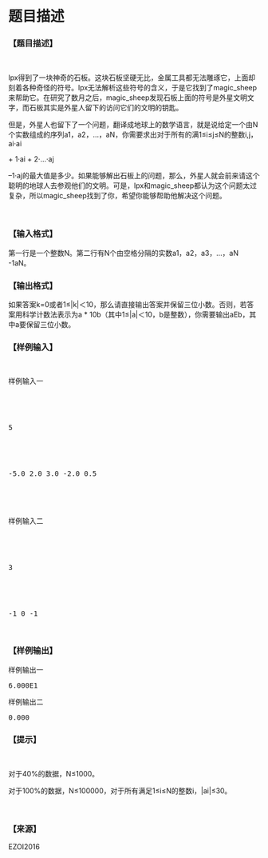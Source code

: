 # 题目描述


<h3>
【题目描述】
</h3>
<p>
<br/>
</p>
<p>
lpx得到了一块神奇的石板。这块石板坚硬无比，金属工具都无法雕琢它，上面却刻着各种奇怪的符号。lpx无法解析这些符号的含义，于是它找到了magic_sheep来帮助它。在研究了数月之后，magic_sheep发现石板上面的符号是外星文明文字，而石板其实是外星人留下的访问它们的文明的钥匙。
</p>
<p>
但是，外星人也留下了一个问题，翻译成地球上的数学语言，就是说给定一个由N个实数组成的序列a1，a2，...，aN，你需要求出对于所有的满1≤i≤j≤N的整数i,j，ai·ai
</p>
<p>
+ 1·ai + 2·...·aj
</p>
<p>
–1·aj的最大值是多少。如果能够解出石板上的问题，那么，外星人就会前来请这个聪明的地球人去参观他们的文明。可是，lpx和magic_sheep都认为这个问题太过复杂，所以magic_sheep找到了你，希望你能够帮助他解决这个问题。
</p>
<p>
<br/>
</p>
<h3>
【输入格式】
</h3>
<p>
第一行是一个整数N。第二行有N个由空格分隔的实数a1，a2，a3，...，aN -1aN。
</p>
<h3>
【输出格式】
</h3>
<p>
如果答案k=0或者1≤|k|＜10，那么请直接输出答案并保留三位小数。否则，若答案用科学计数法表示为a * 10b（其中1≤|a|＜10，b是整数），你需要输出aEb，其中a要保留三位小数。
</p>
<h3>
【样例输入】
</h3>
<pre><p>
样例输入一
</p>

<p>
5
</p>

<p>
-5.0 2.0 3.0 -2.0 0.5
</p>

<p>
样例输入二
</p>

<p>
3
</p>

<p>
-1 0 -1
</p>
</pre>
<h3>
【样例输出】
</h3>
<pre>样例输出一</pre>
<pre>6.000E1
</pre>
<pre>样例输出二</pre>
<pre>0.000
</pre>
<h3>
【提示】
</h3>
<p>
<br/>
</p>
<p>
对于40%的数据，N≤1000。
</p>
<p>
对于100%的数据，N≤100000，对于所有满足1≤i≤N的整数i，|ai|≤30。
</p>
<p>
<br/>
</p>
<h3>
【来源】
</h3>
<p>
EZOI2016
</p>
